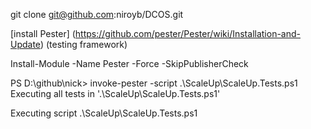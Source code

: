 

git clone git@github.com:niroyb/DCOS.git



[install Pester] (https://github.com/pester/Pester/wiki/Installation-and-Update)
(testing framework)

  Install-Module -Name Pester -Force -SkipPublisherCheck


PS D:\github\nick> invoke-pester -script  .\ScaleUp\ScaleUp.Tests.ps1
Executing all tests in '.\ScaleUp\ScaleUp.Tests.ps1'

Executing script .\ScaleUp\ScaleUp.Tests.ps1



